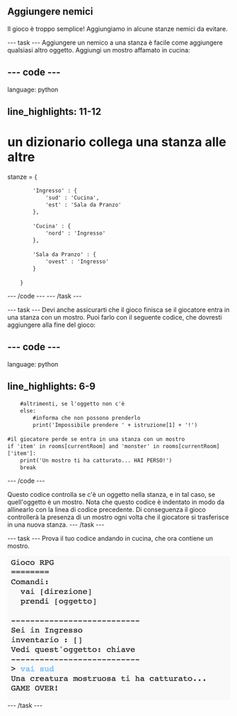 ## Aggiungere nemici

Il gioco è troppo semplice! Aggiungiamo in alcune stanze nemici da evitare.

\--- task \--- Aggiungere un nemico a una stanza è facile come aggiungere qualsiasi altro oggetto. Aggiungi un mostro affamato in cucina:

## \--- code \---

language: python

## line_highlights: 11-12

# un dizionario collega una stanza alle altre

stanze = {

            'Ingresso' : {
                'sud' : 'Cucina',
                'est' : 'Sala da Pranzo'
            },
    
            'Cucina' : {
                'nord' : 'Ingresso'
            },
    
            'Sala da Pranzo' : {
                'ovest' : 'Ingresso'
            }
    
        }
    

\--- /code \--- \--- /task \---

\--- task \--- Devi anche assicurarti che il gioco finisca se il giocatore entra in una stanza con un mostro. Puoi farlo con il seguente codice, che dovresti aggiungere alla fine del gioco:

## \--- code \---

language: python

## line_highlights: 6-9

        #altrimenti, se l'oggetto non c'è
        else:
            #informa che non possono prenderlo
            print('Impossibile prendere ' + istruzione[1] + '!')
    
    #il giocatore perde se entra in una stanza con un mostro
    if 'item' in rooms[currentRoom] and 'monster' in rooms[currentRoom]['item']:
        print('Un mostro ti ha catturato... HAI PERSO!')
        break
    

\--- /code \---

Questo codice controlla se c'è un oggetto nella stanza, e in tal caso, se quell'oggetto è un mostro. Nota che questo codice è indentato in modo da allinearlo con la linea di codice precedente. Di conseguenza il gioco controllerà la presenza di un mostro ogni volta che il giocatore si trasferisce in una nuova stanza. \--- /task \---

\--- task \--- Prova il tuo codice andando in cucina, che ora contiene un mostro.

![screenshot](images/rpg-monster-test.png) \--- /task \---